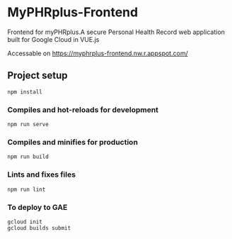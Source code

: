 # MyPHRplus-Frontend

Frontend for myPHRplus.A secure Personal Health Record web application built for Google Cloud in VUE.js

Accessable on https://myphrplus-frontend.nw.r.appspot.com/

## Project setup

```
npm install
```

### Compiles and hot-reloads for development

```
npm run serve
```

### Compiles and minifies for production

```
npm run build
```

### Lints and fixes files

```
npm run lint
```

### To deploy to GAE

```
gcloud init
gcloud builds submit
```
